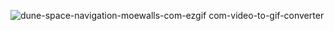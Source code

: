 ![dune-space-navigation-moewalls-com-ezgif com-video-to-gif-converter](https://github.com/user-attachments/assets/f5c194da-28da-47d4-b9cc-47458b4f1e08)
